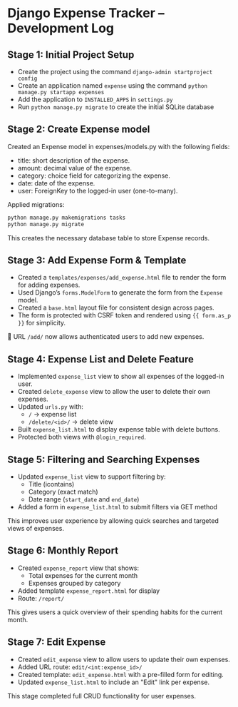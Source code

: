 # Django Expense Tracker – Development Log

## Stage 1: Initial Project Setup
- Create the project using the command `django-admin startproject config`
- Create an application named `expense` using the command `python manage.py startapp expenses`
- Add the application to `INSTALLED_APPS` in `settings.py`
- Run `python manage.py migrate` to create the initial SQLite database

## Stage 2: Create Expense model

Created an Expense model in expenses/models.py with the following fields:

- title: short description of the expense.
- amount: decimal value of the expense.
- category: choice field for categorizing the expense.
- date: date of the expense.
- user: ForeignKey to the logged-in user (one-to-many).

Applied migrations:
```python
python manage.py makemigrations tasks
python manage.py migrate
```
This creates the necessary database table to store Expense records.

## Stage 3: Add Expense Form & Template

- Created a `templates/expenses/add_expense.html` file to render the form for adding expenses.
- Used Django’s `forms.ModelForm` to generate the form from the `Expense` model.
- Created a `base.html` layout file for consistent design across pages.
- The form is protected with CSRF token and rendered using `{{ form.as_p }}` for simplicity.

📌 URL `/add/` now allows authenticated users to add new expenses.


## Stage 4: Expense List and Delete Feature

- Implemented `expense_list` view to show all expenses of the logged-in user.
- Created `delete_expense` view to allow the user to delete their own expenses.
- Updated `urls.py` with:
  - `/` → expense list
  - `/delete/<id>/` → delete view
- Built `expense_list.html` to display expense table with delete buttons.
- Protected both views with `@login_required`.

## Stage 5: Filtering and Searching Expenses

- Updated `expense_list` view to support filtering by:
  - Title (icontains)
  - Category (exact match)
  - Date range (`start_date` and `end_date`)
- Added a form in `expense_list.html` to submit filters via GET method

This improves user experience by allowing quick searches and targeted views of expenses.

## Stage 6: Monthly Report

- Created `expense_report` view that shows:
  - Total expenses for the current month
  - Expenses grouped by category
- Added template `expense_report.html` for display
- Route: `/report/`

This gives users a quick overview of their spending habits for the current month.

## Stage 7: Edit Expense

- Created `edit_expense` view to allow users to update their own expenses.
- Added URL route: `edit/<int:expense_id>/`
- Created template: `edit_expense.html` with a pre-filled form for editing.
- Updated `expense_list.html` to include an "Edit" link per expense.

This stage completed full CRUD functionality for user expenses.
